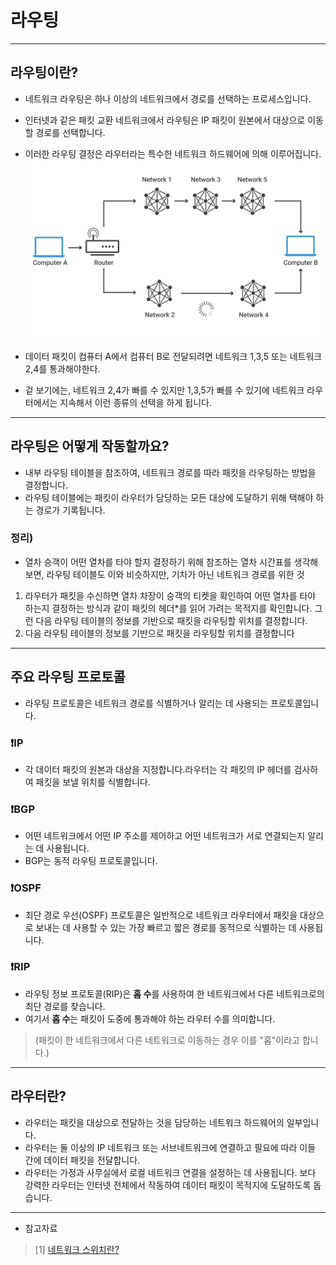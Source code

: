 

# 라우팅

---

## 라우팅이란?
- 네트워크 라우팅은 하나 이상의 네트워크에서 경로를 선택하는 프로세스입니다.
- 인터넷과 같은 패킷 교환 네트워크에서 라우팅은 IP 패킷이 원본에서 대상으로 이동할 경로를 선택합니다.
- 이러한 라우팅 결정은 라우터라는 특수한 네트워크 하드웨어에 의해 이루어집니다.
![라우팅.md.svg](..%2F..%2Fetc%2Fimage%2FNetwork_image%2F%EB%9D%BC%EC%9A%B0%ED%8C%85.md.svg)

- 데이터 패킷이 컴퓨터 A에서 컴퓨터 B로 전달되려면 네트워크 1,3,5 또는 네트워크 2,4를 통과해야한다. 
- 겉 보기에는, 네트워크 2,4가 빠를 수 있지만 1,3,5가 빠를 수 있기에 네트워크 라우터에서는 지속해서 이런 종류의 선택을 하게 됩니다.

--- 

## 라우팅은 어떻게 작동할까요?
- 내부 라우팅 테이블을 참조하여, 네트워크 경로를 따라 패킷을 라우팅하는 방법을 결정합니다.
- 라우팅 테이블에는 패킷이 라우터가 담당하는 모든 대상에 도달하기 위해 택해야 하는 경로가 기록됩니다.

### 정리) 
- 열차 승객이 어떤 열차를 타야 할지 결정하기 위해 참조하는 열차 시간표를 생각해보면, 라우팅 테이블도 이와 비슷하지만, 기차가 아닌 네트워크 경로를 위한 것


1. 라우터가 패킷을 수신하면 열차 차장이 승객의 티켓을 확인하여 어떤 열차를 타야 하는지 결정하는 방식과 같이 패킷의 헤더*를 읽어 가려는 목적지를 확인합니다. 그런 다음 라우팅 테이블의 정보를 기반으로 패킷을 라우팅할 위치를 결정합니다.
2. 다음 라우팅 테이블의 정보를 기반으로 패킷을 라우팅할 위치를 결정합니다


---

## 주요 라우팅 프로토콜
- 라우팅 프로토콜은 네트워크 경로를 식별하거나 알리는 데 사용되는 프로토콜입니다.

### ❗IP
- 각 데이터 패킷의 원본과 대상을 지정합니다.라우터는 각 패킷의 IP 헤더를 검사하여 패킷을 보낼 위치를 식별합니다.

### ❗BGP
- 어떤 네트워크에서 어떤 IP 주소를 제어하고 어떤 네트워크가 서로 연결되는지 알리는 데 사용됩니다. 
- BGP는 동적 라우팅 프로토콜입니다.

### ❗OSPF
- 최단 경로 우선(OSPF) 프로토콜은 일반적으로 네트워크 라우터에서 패킷을 대상으로 보내는 데 사용할 수 있는 가장 빠르고 짧은 경로를 동적으로 식별하는 데 사용됩니다.

### ❗RIP
- 라우팅 정보 프로토콜(RIP)은 **홉 수**를 사용하여 한 네트워크에서 다른 네트워크로의 최단 경로를 찾습니다. 
- 여기서 **홉 수**는 패킷이 도중에 통과해야 하는 라우터 수를 의미합니다.
>(패킷이 한 네트워크에서 다른 네트워크로 이동하는 경우 이를 "홉"이라고 합니다.)

---

## 라우터란?
- 라우터는 패킷을 대상으로 전달하는 것을 담당하는 네트워크 하드웨어의 일부입니다.
- 라우터는 둘 이상의 IP 네트워크 또는 서브네트워크에 연결하고 필요에 따라 이들 간에 데이터 패킷을 전달합니다.
- 라우터는 가정과 사무실에서 로컬 네트워크 연결을 설정하는 데 사용됩니다. 보다 강력한 라우터는 인터넷 전체에서 작동하여 데이터 패킷이 목적지에 도달하도록 돕습니다.


---
* 참고자료
> [1] [네트워크 스위치란?](https://www.cloudflare.com/ko-kr/learning/network-layer/what-is-a-network-switch/)

